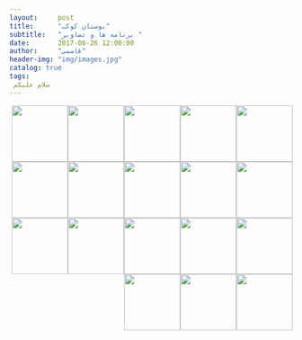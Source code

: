 ```yaml
---
layout:     post
title:      "بوستان کوکب"
subtitle:   "برنامه ها و تصاویر "
date:       2017-06-26 12:00:00
author:     "قاسمی"
header-img: "img/images.jpg"
catalog: true
tags:
 سلام علیکم 
---
```


<a href="https://github.com/grouh-salamat/grouh-salamat.github.io/raw/master/img/2.jpg"><img style="float: right;width=100px;height:100px" src="https://github.com/grouh-salamat/grouh-salamat.github.io/raw/master/img/2.jpg"></a>
<a href="https://github.com/grouh-salamat/grouh-salamat.github.io/raw/master/img/4.jpg"><img style="float: right;width=100px;height:100px" src="https://github.com/grouh-salamat/grouh-salamat.github.io/raw/master/img/4.jpg"></a>
<a href="https://github.com/grouh-salamat/grouh-salamat.github.io/raw/master/img/8.jpg"><img style="float: right;width=100px;height:100px" src="https://github.com/grouh-salamat/grouh-salamat.github.io/raw/master/img/8.jcpg"></a>
<a href="https://github.com/grouh-salamat/grouh-salamat.github.io/raw/master/img/10.jpg"><img style="float: right;width=100px;height:100px" src="https://github.com/grouh-salamat/grouh-salamat.github.io/raw/master/img/10.jpg"></a>
<a href="https://github.com/grouh-salamat/grouh-salamat.github.io/raw/master/img/7.jpg"><img style="float: right;width=100px;height:100px" src="https://github.com/grouh-salamat/grouh-salamat.github.io/raw/master/img/7.jpg"></a>
<a href="https://github.com/grouh-salamat/grouh-salamat.github.io/raw/master/img/6.jpg"><img style="float: right;width=100px;height:100px" src="https://github.com/grouh-salamat/grouh-salamat.github.io/raw/master/img/6.jpg"></a>
<a href="https://github.com/grouh-salamat/grouh-salamat.github.io/raw/master/img/9.jpg"><img style="float: right;width=100px;height:100px" src="https://github.com/grouh-salamat/grouh-salamat.github.io/raw/master/img/9.jpg"></a>
<a href="https://github.com/grouh-salamat/grouh-salamat.github.io/raw/master/img/3.jpg"><img style="float: right;width=100px;height:100px" src="https://github.com/grouh-salamat/grouh-salamat.github.io/raw/master/img/3.jpg"></a>
<a href="https://github.com/grouh-salamat/grouh-salamat.github.io/raw/master/img/1.jpg"><img style="float: right;width=100px;height:100px" src="https://github.com/grouh-salamat/grouh-salamat.github.io/raw/master/img/1.jpg"></a>
<a href="https://github.com/grouh-salamat/grouh-salamat.github.io/raw/master/img/5.jpg"><img style="float: right;width=100px;height:100px" src="https://github.com/grouh-salamat/grouh-salamat.github.io/raw/master/img/5.jpg"></a>
<a href="https://github.com/grouh-salamat/grouh-salamat.github.io/raw/master/img/41.jpg"><img style="float: right;width=100px;height:100px" src="https://github.com/grouh-salamat/grouh-salamat.github.io/raw/master/img/41.jpg"></a>
<a href="https://github.com/grouh-salamat/grouh-salamat.github.io/raw/master/img/40.jpg"><img style="float: right;width=100px;height:100px" src="https://github.com/grouh-salamat/grouh-salamat.github.io/raw/master/img/40.jpg"></a>
<a href="https://github.com/grouh-salamat/grouh-salamat.github.io/raw/master/img/25.jpg"><img style="float: right;width=100px;height:100px" src="https://github.com/grouh-salamat/grouh-salamat.github.io/raw/master/img/25.jpg"></a>
<a href="https://github.com/grouh-salamat/grouh-salamat.github.io/raw/master/img/42.jpg"><img style="float: right;width=100px;height:100px" src="https://github.com/grouh-salamat/grouh-salamat.github.io/raw/master/img/42.jpg"></a>
<a href="https://github.com/grouh-salamat/grouh-salamat.github.io/raw/master/img/43.jpg"><img style="float: right;width=100px;height:100px" src="https://github.com/grouh-salamat/grouh-salamat.github.io/raw/master/img/43.jpg"></a>
<a href="https://github.com/grouh-salamat/grouh-salamat.github.io/raw/master/img/44.jpg"><img style="float: right;width=100px;height:100px" src="https://github.com/grouh-salamat/grouh-salamat.github.io/raw/master/img/44.jpg"></a>
<a href="https://github.com/grouh-salamat/grouh-salamat.github.io/raw/master/img/46.jpg"><img style="float: right;width=100px;height:100px" src="https://github.com/grouh-salamat/grouh-salamat.github.io/raw/master/img/46.jpg"></a>
<a href="https://github.com/grouh-salamat/grouh-salamat.github.io/raw/master/img/48.jpg"><img style="float: right;width=100px;height:100px" src="https://github.com/grouh-salamat/grouh-salamat.github.io/raw/master/img/48.jpg"></a>
